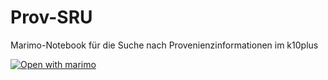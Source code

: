 # Prov-SRU

Marimo-Notebook für die Suche nach Provenienzinformationen im k10plus

[![Open with marimo](https://marimo.io/shield.svg)](https://marimo.app/github.com/r0man-ist/Prov-SRU/blob/main/sru_provenienz.py)
